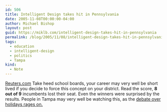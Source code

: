 ```yaml
---
id: 506
title: Intelligent Design takes hit in Pennsylvania
date: 2005-11-08T00:00:00-04:00
author: Michael Bishop
layout: post
guid: https://miklb.com/intelligent-design-takes-hit-in-pennsylvania
permalink: /blog/2005/11/08/intelligent-design-takes-hit-in-pennsylvania/
tags:
  - education
  - intelligent-design
  - politics
  - Tampa
kind:
  - Note
---
```

<p><a href="http://go.reuters.com/newsArticle.jhtml?type=politicsNews&storyID=10210044&src=rss/ElectionCoverage">Reuters.com</a>
Take heed school boards, your career may very well be short lived if you decide to force this concept on your district.  Read the score, <strong>8 out of 9</strong> incumbents lost their seat.  Even the winners were surprised by the results.  People in Tampa may very well be watching this, as the <a href="http://www.sptimes.com/2005/11/08/Tampabay/Board_restores_religi.shtml">debate over holidays rages on.</a></p>